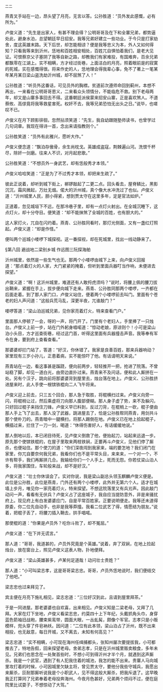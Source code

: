     二二 

   燕青叉手站在一边，昂头望了月亮，无言以答。公孙胜道：“员外发此感慨，必有所为。”

   卢俊义道：“先生是出家人，有甚不理会得？公明哥哥及在下和全寨兄弟，都势逼处此，避身水泊，总望朝廷早日招安。我等兄弟好建立一些功业。于今只是打家劫舍，度这英雄末路。天下后世，却怎能相谅？便是我等忠义为本，外人又如何得知？只看我等来到沂州，恁地和百姓相安相处，百姓兀自惧怕着我们，是老大见证。可恨蔡京父子塞阴了我等自新之路，却教我们有家难投，有国难奔，百余兄弟都飘零在江湖上。实不相瞒，方才经过街巷，上面洁白的月亮，照着眼前是的寂寞的死城，实在感慨得很。将来作史的人，恁地理会得我辈心事，免不了著上一笔某年某月某日梁山盗洗劫沂州城，却不屈煞了人！”

   公孙胜道：“听员外这番话，可见员外的胸襟。贫道前次遵师命回到蓟州，本想不再出，一来看在公明哥哥恩义，二来看众头领情分，不能临危不救。别下老母两年，却又是山寨多事回去不得。这番朝廷派侯蒙来招安山寨，正是喜欢煞人。不道蔡攸、高俅竟将我等救星害死。权奸不去，我等兄弟恐怕无出头之日。”说毕，也嗟叹不已。

   卢俊义在月下顾影徘徊，忽然拈须笑道：“先生，我自幼跟随塾师读书，也曾学过几句词章。我现在得诗一首，念出来请指教则个。”

   公孙胜笑道：“员外有此雅兴，愿听大作。”

   卢俊义便念道：“飘泊存傲骨，余生尚枕戈。英雄成盗寇，荆棘遍山河。洗恨千杯尽，除奸一剑磨。往来人不识，对月起悲歌。”

   公孙胜笑道：“不想员外一身武艺，却有恁般秀才本领。”

   卢俊义哈哈笑道：“正是为了不过秀才本领，却把来生疏了。”

   彼此正说着，却听到城下街上，梆锣敲起了二更二点。回头看去，屋脊鳞比，黑影沉沉，霜风微起，万灶无烟。偌大的沂州城，真个像大水冲洗过了也似。卢俊义道：“沂州城里人民，胆小得紧，想到贾太守在这里多年，定是官法如炉。”

   正道着，忽见城垣下不远，在那冷巷子里，却有一点灯火射出。在全城沉睡下，这点灯火，却十分夺目。便笑道：“却不能抹煞了全城的百姓，也有胆大的。”

   这人家灯火，兀自在闪灼着。燕青、公孙胜同看时，那灯光侧面，又有一盏红灯照起。卢俊义道：“却是作怪。”

   便叫两个巡城小喽啰下城探视。这一番探视，却在死城里，找出一线动静来了。

   §第八回 避战地二梁别乡城 作远图三阮探海舶

   沂州城里，依然是一些生气也无。那两个小喽啰由城下上来，向卢俊义回报道：“那点着灯火的人家，大门紧紧的掩着，但听到里面兵器叮当作响，未便进去探望。”

   卢俊义道：“啊！这沂州城里，难道还有人敢捋虎须吗？”说时，将腰上佩的腰刀拔出鞘来，紧握在手上，拔步便向城下走来。燕青、公孙胜同那两个喽啰，一齐都在后面走着。到了那人家门口，卢俊义站住，便着两个小喽啰前去叫门。里面有个苍老的妇人声问道：“这般兵荒马乱，深更半夜，兀谁敲门？”

   喽啰答道：“梁山泊巡城兄弟，见你家亮着灯火，特来查看门户。”

   里面那人停顿了一会，呀的一声，将门开了。门里有个老妇人，手里捧了一只烛台。卢俊义上前一步，站在门外躬身唱喏道：“惊动老娘，原谅则个！小可是梁山泊小头目，方才巡查街巷，经过这门首，听得这里面有兵器撞击声音。我等奉有军令在身，要到府上查看查看。”

   那婆婆却拦门站了，答道：“好汉，你休错了。我家是良善百姓，那来兵器响动？家里现有三岁小孙儿，正患着病，实不能惊吓了他。有话请明天来说。”

   燕青站在一边，看这事甚是蹊跷，便向前两步，轻轻推开一把，抢进了院落。不曾站稳了脚，却见一道白光，由旁边直扑过来。燕青来不及问话，便和此人厮拼在一处。另有个汉子，跳向前将那婆婆背到屋里去，烛台落在地上。卢俊义、公孙胜挤进屋来时，此人手使一根镔铁棍向二人飞午将来。

   卢俊义迎上前去，只三五个回合，那人急于取胜，将棍横扫过来。卢俊义向旁一闪，将棍梢让过，然后乘虚将刀向那人腹部便糊。那人身子虚了势，来不及躲闪，只好回过棍子来挡住刀锋。卢俊义早已料到，反过刀背，在棍梢上一砍，棍子便由那人手上飞了出去，那人没了武器，跳进屋去了，恰是公孙胜帮同燕青，用剑共斗那个使朴刀的。燕青暗中一腿横扫，将那人踢倒在地。卢俊义已在地上拾起棍子，横插过来，拦住了一刀一剑，喝道：“休得伤害好人，有话缓缓地说。”

   那人倒地以后，本已闭目待死，见卢俊义倒救了他，便抬起刀，站起来远退一步。原先那个使镔铁棍的，在屋子里取来两枝铁锏，正要再斗卢俊义，见他们停了厮杀，也便站住。那个使刀的道：“你们深夜闯到我家来，端的要怎地？我们闭门在家里，你兀自要奈何我兄弟，我看你们也不是平常头目，来来来，一个对一个，不许有帮手，我们再厮拼几合。我输给你们一个人手上，死而无怨。你若仗梁山泊人多，将我家围住，车轮般来战，却不是好汉。”

   卢俊义道：“壮士你休误会了。实对你说，我是梁山副总头领玉麒麟卢俊义便是。此位是公孙胜，此位是燕青，门外还有两个小喽啰，此外并无第六个人。适才在城墙上步月，唯见你一家亮着灯火，特来探望。不想这院落里又有兵刃声。因此敲门动问一声，看看有无伏兵？卢俊义占了这座城子，我自应当提防意外，非是来骚扰府上。现见府上有白发婆婆应门，自是平常百姓家。正要说明便走。我等还未道得原委，你二位先自动手，也非是我等莽撞。我看二位武艺了得，情愿结为朋友。”说着，把棍子丢了，将腰刀插入鞘去，拱手唱喏。

   那使棍的道：“你果是卢员外？吃你斗败了，却不冤屈。”

   卢俊义道：“在下并无谎言。”

   那人道：“哥哥，我道甚的，卢员外究竟是个英雄。”说着，弃了双锏，在地上捡起烛台，放在窗台上，照见卢俊义这表人物，扑地便拜。

   卢俊义道：“梁山英雄甚多，卢某何足道哉！动问壮士贵姓？”

   那人道：“小可叫梁志孝，这是哥哥梁志忠。哥哥，卢员外恁地说时，我们便结交了他吧。”

   梁志忠也过来拜见了。

   宾主便在月亮下施礼相见，梁志忠道：“三位好汉到此，且请到屋里拜茶。”

   于是一同进屋。那老婆婆也自欢喜，出来相见。卢俊义知是二梁老母，又拜了几拜。大家在灯下坐地，卢俊义看梁志忠，约莫四十上下年纪，头戴抓角头巾，身穿蓝色箭袖旧战袍，腰束紫鸾带，圆面大眼，一丛虬髯，颇像个军官。志孝只是小贩模样，兜头穿了件皂衲袄。因问道：“二位有此本领，梁山泊占了沂州，既不出来相投，也无敌意，每日开城，又不离去，未知有何高见？”

   梁志忠道：“实不相瞒，小可现在海州任缉捕都头，张知州屡次要提拔我，小可都推去了，特地告假，回来探望老母。舍弟志孝，只是在沂州城里贩卖粮食，多年未见。兄弟们也思念在一处聚首些时，不想小可到得沂州才半个月，就遇到这声厮杀。我是一个武官，遇到了有人犯我住着的城池，我怎的能不出来。贵寨人马向城里攻打着的时候，小可因城里欠缺主将，曾见贾太守，要他分我些守城兵，我愿出来厮杀，叵耐那厮听说我是个小职武人，见不得这般大厮杀，把我斥退了。这早晚我正打算同了兄弟奉着老母投奔海州。今夜月色甚好，兄弟两个烦闷不过，便在庭院里比试耍子，不想惊动了大驾。”


